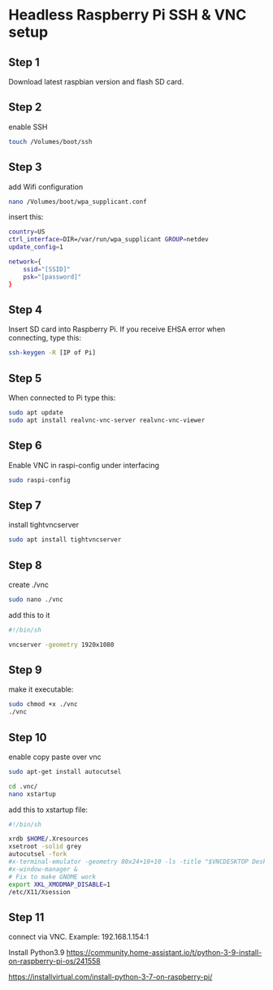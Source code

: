# Headless Raspberry Pi SSH & VNC setup

## Step 1
Download latest raspbian version and flash SD card.


## Step 2
enable SSH
```sh
touch /Volumes/boot/ssh
```

## Step 3
add Wifi configuration
```sh
nano /Volumes/boot/wpa_supplicant.conf
```

insert this:

```sh
country=US
ctrl_interface=DIR=/var/run/wpa_supplicant GROUP=netdev
update_config=1

network={
	ssid="[SSID]"
	psk="[password]"
}
```


## Step 4
Insert SD card into Raspberry Pi. If you receive EHSA error when connecting, type this:
```sh
ssh-keygen -R [IP of Pi]
```

## Step 5
When connected to Pi type this:
```sh
sudo apt update
sudo apt install realvnc-vnc-server realvnc-vnc-viewer
```

## Step 6
Enable VNC in raspi-config under interfacing
```sh
sudo raspi-config
```

## Step 7
install tightvncserver
```sh
sudo apt install tightvncserver
```

## Step 8
create ./vnc
```sh
sudo nano ./vnc
```
add this to it
```sh
#!/bin/sh

vncserver -geometry 1920x1080
```

## Step 9
make it executable:
```sh
sudo chmod +x ./vnc
./vnc
```

## Step 10
enable copy paste over vnc

```sh
sudo apt-get install autocutsel
```

```sh
cd .vnc/
nano xstartup
```

add this to xstartup file:

```sh
#!/bin/sh

xrdb $HOME/.Xresources
xsetroot -solid grey
autocutsel -fork
#x-terminal-emulator -geometry 80x24+10+10 -ls -title "$VNCDESKTOP Desktop" &
#x-window-manager &
# Fix to make GNOME work
export XKL_XMODMAP_DISABLE=1
/etc/X11/Xsession
```

## Step 11
connect via VNC. Example: 192.168.1.154:1

Install Python3.9
https://community.home-assistant.io/t/python-3-9-install-on-raspberry-pi-os/241558

https://installvirtual.com/install-python-3-7-on-raspberry-pi/
